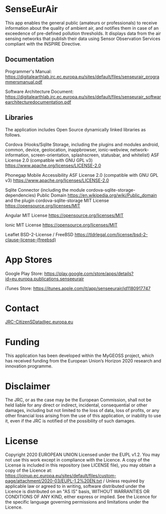 # SenseEurAir
This app enables the general public (amateurs or professionals) to receive information about the quality of ambient air, and notifies them in case of an exceedence of pre-defined pollution thresholds. It displays data from the air sensing networks that publish their data using Sensor Observation Services compliant with the INSPIRE Directive.

## Documentation
Programmer's Manual: https://digitalearthlab.jrc.ec.europa.eu/sites/default/files/senseurair_programmersmanual.pdf

Software Architecture Document: https://digitalearthlab.jrc.ec.europa.eu/sites/default/files/senseurair_softwarearchitecturedocumentation.pdf

## Libraries
The application includes Open Source dynamically linked libraries as follows.

Cordova (Hooks/Sqlite Storage, including the plugins and modules android, common, device, geolocation, inappbrowser, ionic-webview, network-information, screen-orientation, splashscreen, statusbar, and whitelist) ASF License 2.0 (compatible with GNU GPL v3) https://www.apache.org/licenses/LICENSE-2.0

Phonegap Mobile Accessibility ASF License 2.0 (compatible with GNU GPL v3) https://www.apache.org/licenses/LICENSE-2.0

Sqlite Connector (including the module cordova-sqlite-storage-dependencies) Public Domain https://en.wikipedia.org/wiki/Public_domain and the plugin cordova-sqlite-storage MIT License https://opensource.org/licenses/MIT

Angular MIT License https://opensource.org/licenses/MIT

Ionic MIT License https://opensource.org/licenses/MIT

Leaflet BSD-2-License / FreeBSD https://tldrlegal.com/license/bsd-2-clause-license-(freebsd)


# App Stores
Google Play Store: https://play.google.com/store/apps/details?id=eu.europa.publications.senseeurair

iTunes Store: https://itunes.apple.com/it/app/senseeurair/id1180917747

# Contact

JRC-CitizenSData@ec.europa.eu

# Funding
This application has been developed within the MyGEOSS project, which has received funding from the European Union’s Horizon 2020 research and innovation programme. 

# Disclaimer
The JRC, or as the case may be the European Commission, shall not be held liable for any direct or indirect, incidental, consequential or other damages, including but not limited to the loss of data, loss of profits, or any other financial loss arising from the use of this application, or inability to use it, even if the JRC is notified of the possibility of such damages.

# License
Copyright 2020 EUROPEAN UNION Licensed under the EUPL v1.2. You may not use this work except in compliance with the Licence. A copy of the License is included in this repository (see LICENSE file), you may obtain a copy of the Licence at: https://joinup.ec.europa.eu/sites/default/files/custom-page/attachment/2020-03/EUPL-1.2%20EN.txt /  Unless required by applicable law or agreed to in writing, software distributed under the Licence is distributed on an "AS IS" basis, WITHOUT WARRANTIES OR CONDITIONS OF ANY KIND, either express or implied. See the Licence for the specific language governing permissions and limitations under the Licence.
